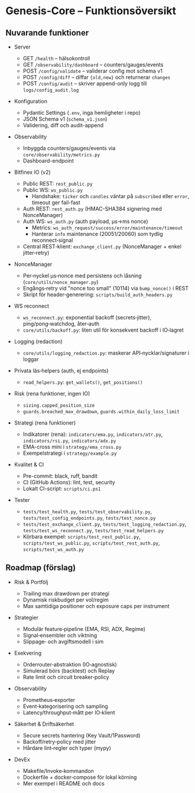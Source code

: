 # Genesis‑Core – Funktionsöversikt

## Nuvarande funktioner

- Server

  - GET `/health` – hälsokontroll
  - GET `/observability/dashboard` – counters/gauges/events
  - POST `/config/validate` – validerar config mot schema v1
  - POST `/config/diff` – diffar `{old,new}` och returnerar `changes`
  - POST `/config/audit` – skriver append-only logg till `logs/config_audit.log`

- Konfiguration

  - Pydantic Settings (`.env`, inga hemligheter i repo)
  - JSON Schema v1 (`schema_v1.json`)
  - Validering, diff och audit-append

- Observability

  - Inbyggda counters/gauges/events via `core/observability/metrics.py`
  - Dashboard-endpoint

- Bitfinex IO (v2)

  - Public REST: `rest_public.py`
  - Public WS: `ws_public.py`
    - Handshake: `ticker` och `candles` väntar på `subscribed` eller `error`, timeout ger fail-fast
  - Auth REST: `rest_auth.py` (HMAC-SHA384 signering med NonceManager)
  - Auth WS: `ws_auth.py` (auth payload, µs→ms nonce)
    - Metrics: `ws_auth_request/success/error/maintenance/timeout`
    - Hanterar `info` maintenance (20051/20060) som tydlig reconnect‑signal
  - Central REST‑klient: `exchange_client.py` (NonceManager + enkel jitter‑retry)

- NonceManager

  - Per‑nyckel µs‑nonce med persistens och låsning (`core/utils/nonce_manager.py`)
  - Engångs‑retry vid "nonce too small" (10114) via `bump_nonce()` i REST
  - Skript för header‑generering: `scripts/build_auth_headers.py`

- WS reconnect

  - `ws_reconnect.py`: exponential backoff (secrets‑jitter), ping/pong‑watchdog, åter‑auth
  - `core/utils/backoff.py`: liten util för konsekvent backoff i IO‑lagret

- Logging (redaction)

  - `core/utils/logging_redaction.py`: maskerar API‑nycklar/signaturer i loggar

- Privata läs‑helpers (auth, ej endpoints)

  - `read_helpers.py`: `get_wallets()`, `get_positions()`

- Risk (rena funktioner, ingen IO)

  - `sizing.capped_position_size`
  - `guards.breached_max_drawdown`, `guards.within_daily_loss_limit`

- Strategi (rena funktioner)

  - Indikatorer (rena): `indicators/ema.py`, `indicators/atr.py`, `indicators/rsi.py`, `indicators/adx.py`
  - EMA-cross mini i `strategy/ema_cross.py`
  - Exempelstrategi i `strategy/example.py`

- Kvalitet & CI

  - Pre-commit: black, ruff, bandit
  - CI (GitHub Actions): lint, test, security
  - Lokalt CI-script: `scripts/ci.ps1`

- Tester
  - `tests/test_health.py`, `tests/test_observability.py`, `tests/test_config_endpoints.py`, `tests/test_nonce.py`
  - `tests/test_exchange_client.py`, `tests/test_logging_redaction.py`, `tests/test_ws_reconnect.py`, `tests/test_read_helpers.py`
  - Körbara exempel: `scripts/test_rest_public.py`, `scripts/test_ws_public.py`, `scripts/test_rest_auth.py`, `scripts/test_ws_auth.py`

## Roadmap (förslag)

- Risk & Portfölj

  - Trailing max drawdown per strategi
  - Dynamisk riskbudget per vol/regim
  - Max samtidiga positioner och exposure caps per instrument

- Strategier

  - Modulär feature‑pipeline (EMA, RSI, ADX, Regime)
  - Signal‑ensembler och viktning
  - Slippage‑ och avgiftsmodell i sim

- Exekvering

  - Orderrouter‑abstraktion (IO‑agnostisk)
  - Simulerad börs (backtest) och Replay
  - Rate limit och circuit breaker‑policy

- Observability

  - Prometheus‑exporter
  - Event‑kategorisering och sampling
  - Latency/throughput‑mått per IO‑klient

- Säkerhet & Driftsäkerhet

  - Secure secrets hantering (Key Vault/1Password)
  - Backoff/retry‑policy med jitter
  - Hårdare lint‑regler och typer (mypy)

- DevEx
  - Makefile/Invoke‑kommandon
  - Dockerfile + docker‑compose för lokal körning
  - Mer exempel i README och docs
